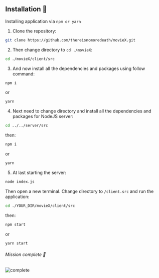 

## Installation :rocket:
Installing application via `npm or yarn`

1. Clone the repository:

```bash
git clone https://github.com/thereisnomoredeath/movieX.git
```
2. Then change directory to `cd ./movieX`:

```bash
cd ./movieX/client/src
```
3. And now install all the dependencies and packages using follow command:

```bash
npm i
```
or

```bash
yarn
```
4. Next need to change directory and install all the dependencies and packages for NodeJS server:

```bash
cd ../../server/src
```
then:

```bash
npm i
```
or

```bash
yarn
```
5. At last starting the server:

```bash
node index.js
```
Then open a new terminal. Change directory to `/client.src` and run the application:

```bash
cd ./YOUR_DIR/movieX/client/src
```
then:

```bash
npm start
```
or

```bash
yarn start
```
###### Mission complete :muscle:
![complete](https://i.imgflip.com/3wp5du.jpg)
